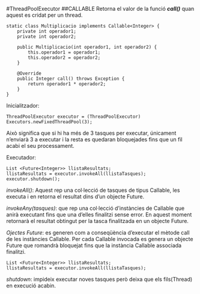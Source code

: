 #ThreadPoolExecutor
##CALLABLE
Retorna el valor de la funció ***call()*** quan aquest es cridat per un thread.
```
static class Multiplicacio implements Callable<Integer> {
    private int operador1;
    private int operador2;
    
    public Multiplicacio(int operador1, int operador2) {
        this.operador1 = operador1;
        this.operador2 = operador2;
    }
    
    @Override
    public Integer call() throws Exception {
        return operador1 * operador2;
    }
}
```
Inicialitzador:
```
ThreadPoolExecutor executor = (ThreadPoolExecutor) Executors.newFixedThreadPool(3);
```
Això significa que si hi ha més de 3 tasques per executar, únicament n’enviarà 3 a executar
i la resta es quedaran bloquejades fins que un fil acabi el seu processament.

Executador:
```
List <Future<Integer>> llistaResultats;
llistaResultats = executor.invokeAll(llistaTasques);
executor.shutdown();
```

*invokeAll()*: Aquest rep una col·lecció de tasques de tipus Callable, 
les executa i en retorna el resultat dins d’un objecte Future.

*invokeAny(tasques)*: que rep una col·lecció d’instàncies de Callable
que anirà executant fins que una d’elles finalitzi sense error. 
En aquest moment retornarà el resultat obtingut per la tasca 
finalitzada en un objecte Future.

*Ojectes Future*: es generen com a conseqüència d’executar el mètode call de
les instàncies Callable. Per cada Callable invocada es genera un objecte 
Future que romandrà bloquejat fins que la instància Callable associada finalitzi.
```
List <Future<Integer>> llistaResultats;
llistaResultats = executor.invokeAll(llistaTasques);
```
*shutdown*: impideix executar noves tasques però deixa que els fils(Thread)
en execució acabin.

